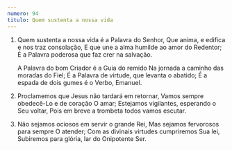 ```yaml
---
numero: 94
titulo: Quem sustenta a nossa vida
---
```

1. Quem sustenta a nossa vida é a Palavra do Senhor,
   Que anima, e edifica e nos traz consolação,
   E que une a alma humilde ao amor do Redentor;
   É a Palavra poderosa que faz crer na salvação.

   A Palavra do bom Criador é a Guia do remido
   Na jornada a caminho das moradas do Fiel;
   É a Palavra de virtude, que levanta o abatido;
   É a espada de dois gumes é o Verbo, Emanuel.

2. Proclamemos que Jesus não tardará em retornar,
   Vamos sempre obedecê-Lo e de coração O amar;
   Estejamos vigilantes, esperando o Seu voltar,
   Pois em breve a trombeta todos vamos escutar.

3. Não sejamos ociosos em servir o grande Rei,
   Mas sejamos fervorosos para sempre O atender;
   Com as divinais virtudes cumpriremos Sua lei,
   Subiremos para glória, lar do Onipotente Ser.
